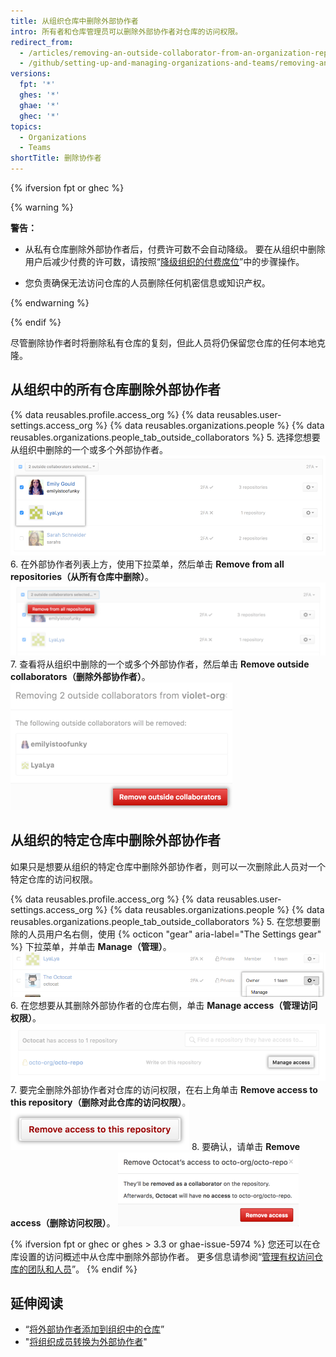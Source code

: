 ```yaml
---
title: 从组织仓库中删除外部协作者
intro: 所有者和仓库管理员可以删除外部协作者对仓库的访问权限。
redirect_from:
  - /articles/removing-an-outside-collaborator-from-an-organization-repository
  - /github/setting-up-and-managing-organizations-and-teams/removing-an-outside-collaborator-from-an-organization-repository
versions:
  fpt: '*'
  ghes: '*'
  ghae: '*'
  ghec: '*'
topics:
  - Organizations
  - Teams
shortTitle: 删除协作者
---
```


{% ifversion fpt or ghec %}

{% warning %}

**警告：**
- 从私有仓库删除外部协作者后，付费许可数不会自动降级。 要在从组织中删除用户后减少付费的许可数，请按照“[降级组织的付费席位](/articles/downgrading-your-organization-s-paid-seats)”中的步骤操作。

- 您负责确保无法访问仓库的人员删除任何机密信息或知识产权。

{% endwarning %}

{% endif %}

尽管删除协作者时将删除私有仓库的复刻，但此人员将仍保留您仓库的任何本地克隆。

## 从组织中的所有仓库删除外部协作者

{% data reusables.profile.access_org %}
{% data reusables.user-settings.access_org %}
{% data reusables.organizations.people %}
{% data reusables.organizations.people_tab_outside_collaborators %}
5. 选择您想要从组织中删除的一个或多个外部协作者。 ![已选择两个外部协作者的外部协作者列表](/assets/images/help/teams/list-of-outside-collaborators-selected-bulk.png)
6. 在外部协作者列表上方，使用下拉菜单，然后单击 **Remove from all repositories（从所有仓库中删除）**。 ![含有删除外部协作者选项的下拉菜单 ](/assets/images/help/teams/user-bulk-management-options-for-outside-collaborators.png)
7. 查看将从组织中删除的一个或多个外部协作者，然后单击 **Remove outside collaborators（删除外部协作者）**。 ![将被删除的外部协作者列表和删除外部协作者按钮](/assets/images/help/teams/confirm-remove-outside-collaborators-bulk.png)

## 从组织的特定仓库中删除外部协作者

如果只是想要从组织的特定仓库中删除外部协作者，则可以一次删除此人员对一个特定仓库的访问权限。

{% data reusables.profile.access_org %}
{% data reusables.user-settings.access_org %}
{% data reusables.organizations.people %}
{% data reusables.organizations.people_tab_outside_collaborators %}
5. 在您想要删除的人员用户名右侧，使用 {% octicon "gear" aria-label="The Settings gear" %} 下拉菜单，并单击 **Manage（管理）**。 ![管理访问权限按钮](/assets/images/help/organizations/member-manage-access.png)
6. 在您想要从其删除外部协作者的仓库右侧，单击 **Manage access（管理访问权限）**。 ![选择外部协作者具有访问权限的仓库旁边的管理访问权限按钮](/assets/images/help/organizations/second-manage-access-selection-for-collaborator.png)
7. 要完全删除外部协作者对仓库的访问权限，在右上角单击 **Remove access to this repository（删除对此仓库的访问权限）**。 ![删除此仓库访问权限按钮](/assets/images/help/organizations/remove-access-to-this-repository.png)
8. 要确认，请单击 **Remove access（删除访问权限）**。 ![确认将从仓库中删除的外部协作者](/assets/images/help/teams/confirm-remove-outside-collaborator-from-a-repository.png)

{% ifversion fpt or ghec or ghes > 3.3 or ghae-issue-5974 %}
您还可以在仓库设置的访问概述中从仓库中删除外部协作者。 更多信息请参阅“[管理有权访问仓库的团队和人员](/repositories/managing-your-repositorys-settings-and-features/managing-repository-settings/managing-teams-and-people-with-access-to-your-repository#removing-access-for-a-team-or-person)”。
{% endif %}
## 延伸阅读

- “[将外部协作者添加到组织中的仓库](/articles/adding-outside-collaborators-to-repositories-in-your-organization)”
- "[将组织成员转换为外部协作者](/articles/converting-an-organization-member-to-an-outside-collaborator)"
